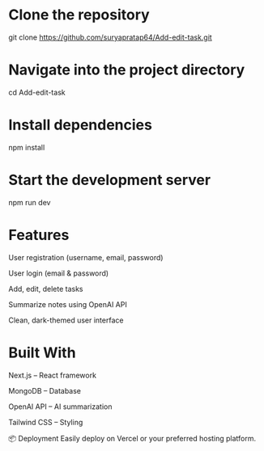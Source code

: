 # Clone the repository
git clone https://github.com/suryapratap64/Add-edit-task.git

# Navigate into the project directory
cd Add-edit-task

# Install dependencies
npm install

# Start the development server
npm run dev

# Features
User registration (username, email, password)

User login (email & password)

Add, edit, delete tasks

Summarize notes using OpenAI API

Clean, dark-themed user interface

# Built With
Next.js – React framework

MongoDB – Database

OpenAI API – AI summarization

Tailwind CSS – Styling

📦 Deployment
Easily deploy on Vercel or your preferred hosting platform.
